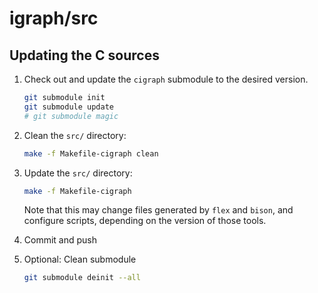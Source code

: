 # igraph/src

## Updating the C sources

1. Check out and update the `cigraph` submodule to the desired version.
    ```sh
    git submodule init
    git submodule update
    # git submodule magic
    ```
2. Clean the `src/` directory:
    ```sh
    make -f Makefile-cigraph clean
    ```
3. Update the `src/` directory:
    ```sh
    make -f Makefile-cigraph
    ```

    Note that this may change files generated by `flex` and `bison`, and configure scripts, depending on the version of those tools.
4. Commit and push
5. Optional: Clean submodule
    ```sh
    git submodule deinit --all
    ```
